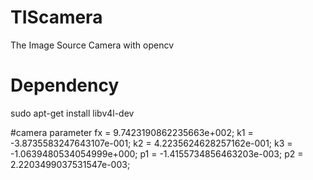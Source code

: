 # TIScamera
The Image Source Camera with opencv

# Dependency
sudo apt-get install libv4l-dev


#camera parameter 
fx = 9.7423190862235663e+002;
k1 = -3.8735583247643107e-001;
k2 = 4.2235624628257162e-001;
k3 = -1.0639480534054999e+000;
p1 = -1.4155734856463203e-003;
p2 = 2.2203499037531547e-003;

